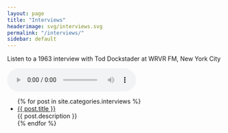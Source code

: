 ```yaml
---
layout: page
title: "Interviews"
headerimage: svg/interviews.svg
permalink: "/interviews/"
sidebar: default
---
```


Listen to a 1963 interview with Tod Dockstader at WRVR FM, New York City

<audio controls>
  <source src="horse.ogg" type="audio/ogg">
  <source src="horse.mp3" type="audio/mpeg">
Your browser does not support the audio element.
</audio>

<ul>
    {% for post in site.categories.interviews %}
    <li><a href="{{ site.url }}{{ post.url }}">{{ post.title }}</a><br>{{ post.description }}</li>
    {% endfor %}
</ul>